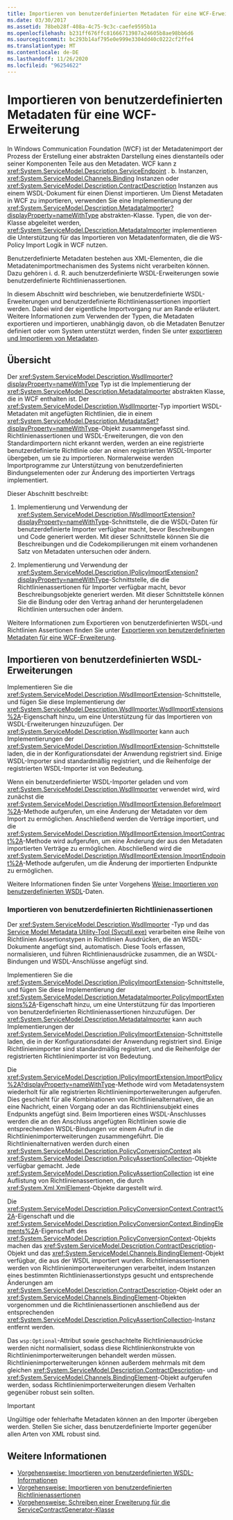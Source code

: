 ```yaml
---
title: Importieren von benutzerdefinierten Metadaten für eine WCF-Erweiterung
ms.date: 03/30/2017
ms.assetid: 78beb28f-408a-4c75-9c3c-caefe9595b1a
ms.openlocfilehash: b231ff676ffc81666713987a24605b8ae98bb6d6
ms.sourcegitcommit: bc293b14af795e0e999e3304dd40c0222cf2ffe4
ms.translationtype: MT
ms.contentlocale: de-DE
ms.lasthandoff: 11/26/2020
ms.locfileid: "96254622"
---
```

# <a name="importing-custom-metadata-for-a-wcf-extension"></a>Importieren von benutzerdefinierten Metadaten für eine WCF-Erweiterung

In Windows Communication Foundation (WCF) ist der Metadatenimport der Prozess der Erstellung einer abstrakten Darstellung eines dienstanteils oder seiner Komponenten Teile aus den Metadaten. WCF kann z <xref:System.ServiceModel.Description.ServiceEndpoint> . b. Instanzen, <xref:System.ServiceModel.Channels.Binding> Instanzen oder <xref:System.ServiceModel.Description.ContractDescription> Instanzen aus einem WSDL-Dokument für einen Dienst importieren. Um Dienst Metadaten in WCF zu importieren, verwenden Sie eine Implementierung der <xref:System.ServiceModel.Description.MetadataImporter?displayProperty=nameWithType> abstrakten-Klasse. Typen, die von der-Klasse abgeleitet werden, <xref:System.ServiceModel.Description.MetadataImporter> implementieren die Unterstützung für das Importieren von Metadatenformaten, die die WS-Policy Import Logik in WCF nutzen.  
  
 Benutzerdefinierte Metadaten bestehen aus XML-Elementen, die die Metadatenimportmechanismen des Systems nicht verarbeiten können. Dazu gehören i. d. R. auch benutzerdefinierte WSDL-Erweiterungen sowie benutzerdefinierte Richtlinienassertionen.  
  
 In diesem Abschnitt wird beschrieben, wie benutzerdefinierte WSDL-Erweiterungen und benutzerdefinierte Richtlinienassertionen importiert werden. Dabei wird der eigentliche Importvorgang nur am Rande erläutert. Weitere Informationen zum Verwenden der Typen, die Metadaten exportieren und importieren, unabhängig davon, ob die Metadaten Benutzer definiert oder vom System unterstützt werden, finden Sie unter [exportieren und Importieren von Metadaten](../feature-details/exporting-and-importing-metadata.md).  
  
## <a name="overview"></a>Übersicht  

 Der <xref:System.ServiceModel.Description.WsdlImporter?displayProperty=nameWithType> Typ ist die Implementierung der <xref:System.ServiceModel.Description.MetadataImporter> abstrakten Klasse, die in WCF enthalten ist. Der <xref:System.ServiceModel.Description.WsdlImporter>-Typ importiert WSDL-Metadaten mit angefügten Richtlinien, die in einem <xref:System.ServiceModel.Description.MetadataSet?displayProperty=nameWithType>-Objekt zusammengefasst sind. Richtlinienassertionen und WSDL-Erweiterungen, die von den Standardimportern nicht erkannt werden, werden an eine registrierte benutzerdefinierte Richtlinie oder an einen registrierten WSDL-Importer übergeben, um sie zu importieren. Normalerweise werden Importprogramme zur Unterstützung von benutzerdefinierten Bindungselementen oder zur Änderung des importierten Vertrags implementiert.  
  
 Dieser Abschnitt beschreibt:  
  
1. Implementierung und Verwendung der <xref:System.ServiceModel.Description.IWsdlImportExtension?displayProperty=nameWithType>-Schnittstelle, die die WSDL-Daten für benutzerdefinierte Importer verfügbar macht, bevor Beschreibungen und Code generiert werden. Mit dieser Schnittstelle können Sie die Beschreibungen und die Codekompilierungen mit einem vorhandenen Satz von Metadaten untersuchen oder ändern.  
  
2. Implementierung und Verwendung der <xref:System.ServiceModel.Description.IPolicyImportExtension?displayProperty=nameWithType>-Schnittstelle, die die Richtlinienassertionen für Importer verfügbar macht, bevor Beschreibungsobjekte generiert werden. Mit dieser Schnittstelle können Sie die Bindung oder den Vertrag anhand der heruntergeladenen Richtlinien untersuchen oder ändern.  
  
 Weitere Informationen zum Exportieren von benutzerdefinierten WSDL-und Richtlinien Assertionen finden Sie unter [Exportieren von benutzerdefinierten Metadaten für eine WCF-Erweiterung](exporting-custom-metadata-for-a-wcf-extension.md).  
  
## <a name="importing-custom-wsdl-extensions"></a>Importieren von benutzerdefinierten WSDL-Erweiterungen  

 Implementieren Sie die <xref:System.ServiceModel.Description.IWsdlImportExtension>-Schnittstelle, und fügen Sie diese Implementierung der <xref:System.ServiceModel.Description.WsdlImporter.WsdlImportExtensions%2A>-Eigenschaft hinzu, um eine Unterstützung für das Importieren von WSDL-Erweiterungen hinzuzufügen. Der <xref:System.ServiceModel.Description.WsdlImporter> kann auch Implementierungen der <xref:System.ServiceModel.Description.IWsdlImportExtension>-Schnittstelle laden, die in der Konfigurationsdatei der Anwendung registriert sind. Einige WSDL-Importer sind standardmäßig registriert, und die Reihenfolge der registrierten WSDL-Importer ist von Bedeutung.  
  
 Wenn ein benutzerdefinierter WSDL-Importer geladen und vom <xref:System.ServiceModel.Description.WsdlImporter> verwendet wird, wird zunächst die <xref:System.ServiceModel.Description.IWsdlImportExtension.BeforeImport%2A>-Methode aufgerufen, um eine Änderung der Metadaten vor dem Import zu ermöglichen. Anschließend werden die Verträge importiert, und die <xref:System.ServiceModel.Description.IWsdlImportExtension.ImportContract%2A>-Methode wird aufgerufen, um eine Änderung der aus den Metadaten importierten Verträge zu ermöglichen. Abschließend wird die <xref:System.ServiceModel.Description.IWsdlImportExtension.ImportEndpoint%2A>-Methode aufgerufen, um die Änderung der importierten Endpunkte zu ermöglichen.  
  
 Weitere Informationen finden Sie unter Vorgehens [Weise: Importieren von benutzerdefinierten WSDL](how-to-import-custom-wsdl.md)-Daten.  
  
### <a name="importing-custom-policy-assertions"></a>Importieren von benutzerdefinierten Richtlinienassertionen  

 Der <xref:System.ServiceModel.Description.WsdlImporter> -Typ und das [Service Model Metadata Utility-Tool (Svcutil.exe)](../servicemodel-metadata-utility-tool-svcutil-exe.md) verarbeiten eine Reihe von Richtlinien Assertionstypen in Richtlinien Ausdrücken, die an WSDL-Dokumente angefügt sind, automatisch. Diese Tools erfassen, normalisieren, und führen Richtlinienausdrücke zusammen, die an WSDL-Bindungen und WSDL-Anschlüsse angefügt sind.  
  
 Implementieren Sie die <xref:System.ServiceModel.Description.IPolicyImportExtension>-Schnittstelle, und fügen Sie diese Implementierung der <xref:System.ServiceModel.Description.MetadataImporter.PolicyImportExtensions%2A>-Eigenschaft hinzu, um eine Unterstützung für das Importieren von benutzerdefinierten Richtlinienassertionen hinzuzufügen. Der <xref:System.ServiceModel.Description.MetadataImporter> kann auch Implementierungen der <xref:System.ServiceModel.Description.IPolicyImportExtension>-Schnittstelle laden, die in der Konfigurationsdatei der Anwendung registriert sind. Einige Richtlinienimporter sind standardmäßig registriert, und die Reihenfolge der registrierten Richtlinienimporter ist von Bedeutung.  
  
 Die <xref:System.ServiceModel.Description.IPolicyImportExtension.ImportPolicy%2A?displayProperty=nameWithType>-Methode wird vom Metadatensystem wiederholt für alle registrierten Richtlinienimporterweiterungen aufgerufen. Dies geschieht für alle Kombinationen von Richtlinienalternativen, die an eine Nachricht, einen Vorgang oder an das Richtliniensubjekt eines Endpunkts angefügt sind. Beim Importieren eines WSDL-Anschlusses werden die an den Anschluss angefügten Richtlinien sowie die entsprechenden WSDL-Bindungen vor einem Aufruf in die Richtlinienimporterweiterungen zusammengeführt. Die Richtlinienalternativen werden durch einen <xref:System.ServiceModel.Description.PolicyConversionContext> als <xref:System.ServiceModel.Description.PolicyAssertionCollection>-Objekte verfügbar gemacht. Jede <xref:System.ServiceModel.Description.PolicyAssertionCollection> ist eine Auflistung von Richtlinienassertionen, die durch <xref:System.Xml.XmlElement>-Objekte dargestellt wird.  
  
 Die <xref:System.ServiceModel.Description.PolicyConversionContext.Contract%2A>-Eigenschaft und die <xref:System.ServiceModel.Description.PolicyConversionContext.BindingElements%2A>-Eigenschaft des <xref:System.ServiceModel.Description.PolicyConversionContext>-Objekts machen das <xref:System.ServiceModel.Description.ContractDescription>-Objekt und das <xref:System.ServiceModel.Channels.BindingElement>-Objekt verfügbar, die aus der WSDL importiert wurden. Richtlinienassertionen werden von Richtlinienimporterweiterungen verarbeitet, indem Instanzen eines bestimmten Richtlinienassertionstyps gesucht und entsprechende Änderungen am <xref:System.ServiceModel.Description.ContractDescription>-Objekt oder an <xref:System.ServiceModel.Channels.BindingElement>-Objekten vorgenommen und die Richtlinienassertionen anschließend aus der entsprechenden <xref:System.ServiceModel.Description.PolicyAssertionCollection>-Instanz entfernt werden.  
  
 Das `wsp:Optional`-Attribut sowie geschachtelte Richtlinienausdrücke werden nicht normalisiert, sodass diese Richtlinienkonstrukte von Richtlinienimporterweiterungen behandelt werden müssen. Richtlinienimporterweiterungen können außerdem mehrmals mit dem gleichen <xref:System.ServiceModel.Description.ContractDescription>- und <xref:System.ServiceModel.Channels.BindingElement>-Objekt aufgerufen werden, sodass Richtlinienimporterweiterungen diesem Verhalten gegenüber robust sein sollten.  
  
> [!IMPORTANT]
> Ungültige oder fehlerhafte Metadaten können an den Importer übergeben werden. Stellen Sie sicher, dass benutzerdefinierte Importer gegenüber allen Arten von XML robust sind.  
  
## <a name="see-also"></a>Weitere Informationen

- [Vorgehensweise: Importieren von benutzerdefinierten WSDL-Informationen](how-to-import-custom-wsdl.md)
- [Vorgehensweise: Importieren von benutzerdefinierten Richtlinienassertionen](how-to-import-custom-policy-assertions.md)
- [Vorgehensweise: Schreiben einer Erweiterung für die ServiceContractGenerator-Klasse](how-to-write-an-extension-for-the-servicecontractgenerator.md)
